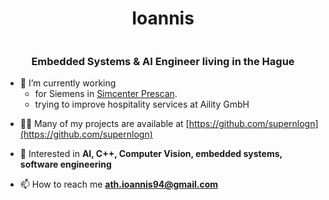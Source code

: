 <h1 align="center">Ioannis</h1>
<img> </img>
<h3 align="center">Embedded Systems &amp AI Engineer living in the Hague</h3>

- 🔭 I’m currently working
   - for Siemens in [Simcenter Prescan](https://plm.sw.siemens.com/en-US/simcenter/autonomous-vehicle-solutions/prescan/).
   - trying to improve hospitality services at Aility GmbH
<!-- - 🌱 I’m currently learning **MLflow, Convex Optimization**
 -->
 
- 👨‍💻 Many of my projects are available at [https://github.com/supernlogn](https://github.com/supernlogn)

- 💬 Interested in **AI, C++, Computer Vision, embedded systems, software engineering**

- 📫 How to reach me **ath.ioannis94@gmail.com**
